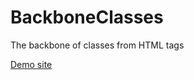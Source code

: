 # BackboneClasses
The backbone of classes from HTML tags

<a href="http://viking-r.pp.ua/backbone_classes/">Demo site</a>